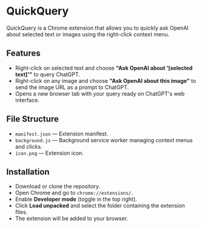 
# QuickQuery 

QuickQuery is a Chrome extension that allows you to quickly ask OpenAI about selected text or images using the right-click context menu.


## Features

- Right-click on selected text and choose **"Ask OpenAI about '[selected text]'"** to query ChatGPT.
- Right-click on any image and choose **"Ask OpenAI about this image"** to send the image URL as a prompt to ChatGPT.
- Opens a new browser tab with your query ready on ChatGPT's web interface.

## File Structure

- `manifest.json` — Extension manifest.
- `background.js` — Background service worker managing context menus and clicks.
- `icon.png` — Extension icon.


## Installation

- Download or clone the repository.
- Open Chrome and go to `chrome://extensions/`.
- Enable **Developer mode** (toggle in the top right).
- Click **Load unpacked** and select the folder containing the extension files.
- The extension will be added to your browser.
